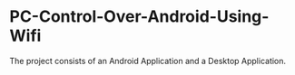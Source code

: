 # PC-Control-Over-Android-Using-Wifi

The project consists of an Android Application and a Desktop Application.
